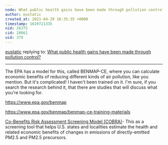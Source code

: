 ```yaml
---
node: What public health gains have been made through pollution control?
author: eustatic
created_at: 2021-04-29 18:35:35 +0000
timestamp: 1619721335
nid: 26375
cid: 28661
uid: 379
---
```




[eustatic](../profile/eustatic) replying to: [What public health gains have been made through pollution control?](../notes/paris_smith/04-27-2021/what-public-health-gains-have-been-made-through-pollution-control)

----
The EPA has a model for this, called BENMAP-CE, where you can calculate economic benefits of reducing different kinds of air pollution, like you mention.   But it's complicated!  I haven't been trained on it.  I'm sure, if you search the research behind it, that there are studies that will discuss what you're looking for. 

https://www.epa.gov/benmap

https://www.epa.gov/benmap/benmap-ce-training-materials

[Co-Benefits Risk Assessment Screening Model (COBRA)](https://www.epa.gov/benmap/reduced-form-tools-calculating-pm25-benefits)- This as a screening tool that helps U.S. states and localities estimate the health and related economic benefits of changes in emissions of directly-emitted PM2.5 and PM2.5 precursors.